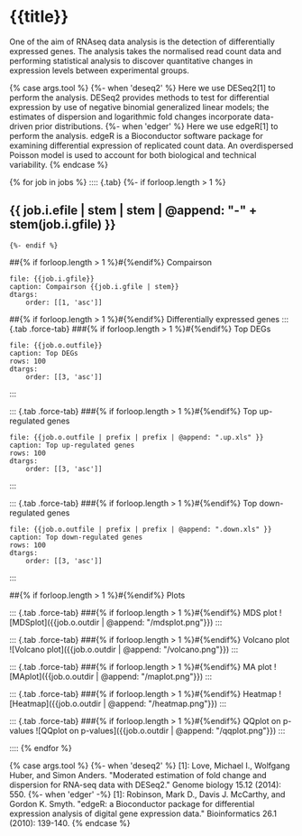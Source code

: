 # {{title}}

One of the aim of RNAseq data analysis is the detection of differentially expressed genes. The analysis takes the normalised read count data and performing statistical analysis to discover quantitative changes in expression levels between experimental groups.

{% case args.tool %}
	{%- when 'deseq2' %}
Here we use DESeq2[1] to perform the analysis. DESeq2 provides methods to test for differential expression by use of negative binomial generalized linear models; the estimates of dispersion and logarithmic fold changes incorporate data-driven prior distributions.
	{%- when 'edger' %}
Here we use edgeR[1] to perform the analysis. edgeR is a Bioconductor software package for examining differential expression of replicated count data. An overdispersed Poisson model is used to account for both biological and technical variability.
{% endcase %}

{% for job in jobs %}
:::: {.tab}
	{%- if forloop.length > 1 %}
## {{ job.i.efile | stem | stem | @append: "-" + stem(job.i.gfile) }}
	{%- endif %}

##{% if forloop.length > 1 %}#{%endif%} Compairson

```table
file: {{job.i.gfile}}
caption: Compairson {{job.i.gfile | stem}}
dtargs:
	order: [[1, 'asc']]
```

##{% if forloop.length > 1 %}#{%endif%} Differentially expressed genes
::: {.tab .force-tab}
###{% if forloop.length > 1 %}#{%endif%} Top DEGs

```table
file: {{job.o.outfile}}
caption: Top DEGs
rows: 100
dtargs:
	order: [[3, 'asc']]
```
:::

::: {.tab .force-tab}
###{% if forloop.length > 1 %}#{%endif%} Top up-regulated genes

```table
file: {{job.o.outfile | prefix | prefix | @append: ".up.xls" }}
caption: Top up-regulated genes
rows: 100
dtargs:
	order: [[3, 'asc']]
```
:::

::: {.tab .force-tab}
###{% if forloop.length > 1 %}#{%endif%} Top down-regulated genes

```table
file: {{job.o.outfile | prefix | prefix | @append: ".down.xls" }}
caption: Top down-regulated genes
rows: 100
dtargs:
	order: [[3, 'asc']]
```
:::

##{% if forloop.length > 1 %}#{%endif%} Plots

::: {.tab .force-tab}
###{% if forloop.length > 1 %}#{%endif%} MDS plot
![MDSplot]({{job.o.outdir | @append: "/mdsplot.png"}})
:::

::: {.tab .force-tab}
###{% if forloop.length > 1 %}#{%endif%} Volcano plot
![Volcano plot]({{job.o.outdir | @append: "/volcano.png"}})
:::

::: {.tab .force-tab}
###{% if forloop.length > 1 %}#{%endif%} MA plot
![MAplot]({{job.o.outdir | @append: "/maplot.png"}})
:::

::: {.tab .force-tab}
###{% if forloop.length > 1 %}#{%endif%} Heatmap
![Heatmap]({{job.o.outdir | @append: "/heatmap.png"}})
:::


::: {.tab .force-tab}
###{% if forloop.length > 1 %}#{%endif%} QQplot on p-values
![QQplot on p-values]({{job.o.outdir | @append: "/qqplot.png"}})
:::

::::
{% endfor %}


{% case args.tool %}
	{%- when 'deseq2' %}
[1]: Love, Michael I., Wolfgang Huber, and Simon Anders. "Moderated estimation of fold change and dispersion for RNA-seq data with DESeq2." Genome biology 15.12 (2014): 550.
	{%- when 'edger' -%}
[1]: Robinson, Mark D., Davis J. McCarthy, and Gordon K. Smyth. "edgeR: a Bioconductor package for differential expression analysis of digital gene expression data." Bioinformatics 26.1 (2010): 139-140.
{% endcase %}

